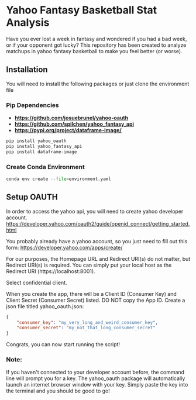 # Yahoo Fantasy Basketball Stat Analysis

Have you ever lost a week in fantasy and wondered if you had a bad week, or if your opponent got lucky? This repository has been created to analyze matchups in yahoo fantasy basketball to make you feel better (or worse).

## Installation

You will need to install the following packages or just clone the environment file

### Pip Dependencies

* __https://github.com/josuebrunel/yahoo-oauth__
* __https://github.com/spilchen/yahoo_fantasy_api__
* __https://pypi.org/project/dataframe-image/__

```python
pip install yahoo_oauth
pip install yahoo_fantasy_api
pip install dataframe-image
```

### Create Conda Environment 

```python
conda env create --file=environment.yaml
```

## Setup OAUTH

In order to access the yahoo api, you will need to create yahoo developer account.
https://developer.yahoo.com/oauth2/guide/openid_connect/getting_started.html

You probably already have a yahoo account, so you just need to fill out this form:
https://developer.yahoo.com/apps/create/

For our purposes, the Homepage URL and Redirect URI(s) do not matter, but Redirect URI(s) is required. You can simply put your local host as the Redirect URI (https://localhost:8001).

Select confidential client.

When you create the app, there will be a Client ID  (Consumer Key) and Client Secret (Consumer Secret) listed. DO NOT copy the App ID. Create a json file titled yahoo_oauth.json:

```json
{
    "consumer_key": "my_very_long_and_weird_consumer_key",
    "consumer_secret": "my_not_that_long_consumer_secret"
}
```

Congrats, you can now start running the script!

### Note:

If you haven't connected to your developer account before, the command line will prompt you for a key. The yahoo_oauth package will automatically launch an internet browser window with your key. Simply paste the key into the terminal and you should be good to go!
